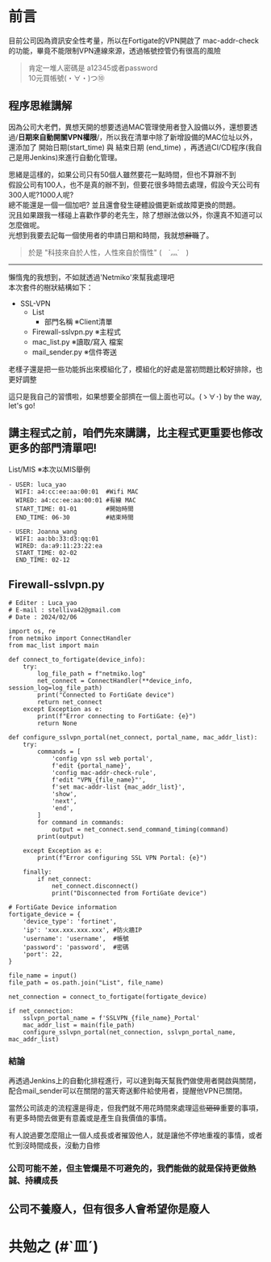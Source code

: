 
# 前言
目前公司因為資訊安全性考量，所以在Fortigate的VPN開啟了 mac-addr-check 的功能，畢竟不能限制VPN連線來源，透過帳號控管仍有很高的風險

>肯定一堆人密碼是 a12345或者password
<br>10元買帳號(・∀・)つ⑩ 

## 程序思維講解
因為公司大老們，異想天開的想要透過MAC管理使用者登入設備以外，還想要透過/**日期來自動開關VPN權限**/，所以我在清單中除了新增設備的MAC位址以外，還添加了 開始日期(start_time) 與 結束日期 (end_time) ，再透過CI/CD程序(我自己是用Jenkins)來進行自動化管理。

思緒是這樣的，如果公司只有50個人雖然要花一點時間，但也不算辦不到
<BR>假設公司有100人，也不是真的辦不到，但要花很多時間去處理，假設今天公司有300人呢?1000人呢?
<BR>總不能還是一個一個加吧? 並且還會發生硬體設備更新或故障更換的問題。
<BR>況且如果跟我一樣碰上喜歡作夢的老先生，除了想辦法做以外，你還真不知道可以怎麼做呢。
<BR>光想到我要去記每一個使用者的申請日期和時間，我就想~~辭職~~了。

> 於是 "科技來自於人性，人性來自於惰性" (　˙灬˙　)

---
懶惰鬼的我想到，不如就透過'Netmiko'來幫我處理吧
<br />本次套件的樹狀結構如下：
+ SSL-VPN
  + List
    + 部門名稱  ※Client清單
  + Firewall-sslvpn.py ※主程式
  + mac_list.py  ※讀取/寫入 檔案
  + mail_sender.py  ※信件寄送

老樣子還是把一些功能拆出來模組化了，模組化的好處是當初問題比較好排除，也更好調整

這只是我自己的習慣啦，如果想要全部擠在一個上面也可以。(ゝ∀･)
by the way, let's go!

講主程式之前，咱們先來講講，比主程式更重要也修改更多的部門清單吧!
---
List/MIS  ※本次以MIS舉例

```
- USER: luca_yao
  WIFI: a4:cc:ee:aa:00:01  #Wifi MAC
  WIRED: a4:cc:ee:aa:00:01 #有線 MAC
  START_TIME: 01-01        #開始時間
  END_TIME: 06-30          #結束時間

- USER: Joanna_wang
  WIFI: aa:bb:33:d3:qq:01
  WIRED: da:a9:11:23:22:ea
  START_TIME: 02-02
  END_TIME: 02-12
```

Firewall-sslvpn.py
--
```
# Editer : Luca_yao
# E-mail : stelliva42@gmail.com
# Date : 2024/02/06

import os, re
from netmiko import ConnectHandler
from mac_list import main

def connect_to_fortigate(device_info):
    try:
        log_file_path = f"netmiko.log"
        net_connect = ConnectHandler(**device_info, session_log=log_file_path)
        print("Connected to FortiGate device")
        return net_connect
    except Exception as e:
        print(f"Error connecting to FortiGate: {e}")
        return None

def configure_sslvpn_portal(net_connect, portal_name, mac_addr_list):
    try:
        commands = [
            'config vpn ssl web portal',
            f'edit {portal_name}',
            'config mac-addr-check-rule',
            f'edit "VPN_{file_name}"',
            f'set mac-addr-list {mac_addr_list}',
            'show',
            'next',  
            'end',   
        ]
        for command in commands:
            output = net_connect.send_command_timing(command)
        print(output)

    except Exception as e:
        print(f"Error configuring SSL VPN Portal: {e}")

    finally:
        if net_connect:
            net_connect.disconnect()
            print("Disconnected from FortiGate device")

# FortiGate Device information
fortigate_device = {
    'device_type': 'fortinet',
    'ip': 'xxx.xxx.xxx.xxx', #防火牆IP
    'username': 'username',  #帳號
    'password': 'password',  #密碼
    'port': 22, 
}

file_name = input()
file_path = os.path.join("List", file_name)

net_connection = connect_to_fortigate(fortigate_device)

if net_connection:
    sslvpn_portal_name = f'SSLVPN_{file_name}_Portal'
    mac_addr_list = main(file_path)
    configure_sslvpn_portal(net_connection, sslvpn_portal_name, mac_addr_list)
```

### 結論
再透過Jenkins上的自動化排程進行，可以達到每天幫我們做使用者開啟與關閉，配合mail_sender可以在關閉的當天寄送郵件給使用者，提醒他VPN已關閉。

當然公司該走的流程還是得走，但我們就不用花時間來處理這些~~砸碎~~重要的事項，有更多時間去做更有意義或是產生自我價值的事情。

有人說過要怎麼阻止一個人成長或者摧毀他人，就是讓他不停地重複的事情，或者忙到沒時間成長，沒動力自修
### 公司可能不差，但主管爛是不可避免的，我們能做的就是保持更做熱誠、持續成長
## 公司不養廢人，但有很多人會希望你是廢人
# 共勉之 (#`皿´)
